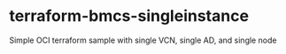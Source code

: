 # terraform-bmcs-singleinstance
Simple OCI terraform sample with single VCN, single AD, and single node
